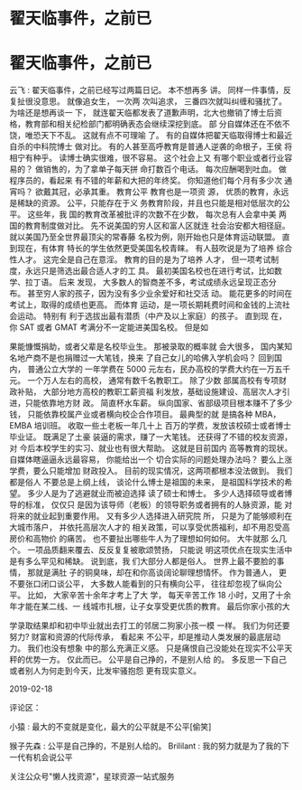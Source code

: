 # 翟天临事件，之前已

# 翟天临事件，之前已

云飞 : 翟天临事件，之前已经写过两篇日记。 本不想再多 讲。 同样一件事情，反复扯很没意思。 就像追女生， 一次两 次叫追求， 三番四次就叫纠缠和骚扰了。 为啥还是想再谈一 下， 就连翟天临都发表了道歉声明，北大也撤销了博士后资 格，教育部和相关纪检部门都明确表态会继续深挖到底。 部 分自媒体还在不依不饶，唯恐天下不乱。 这就有点不可理喻 了。 有的自媒体把翟天临取得博士和最近自杀的中科院博士 做对比。 有的人甚至高呼教育是普通人逆袭的命根子，王侯 将相宁有种乎。 读博士确实很难，很不容易。 这个社会上又 有哪个职业或者行业容易的？ 做销售的，为了拿单子每天拼 命打数百个电话。 每次应酬喝到吐血。 做程序员的，看起来 有不错的年薪和大把的年终奖。 你知道他们每个月有多少次 通宵吗？ 欲戴其冠，必承其重。 教育公平 教育也是一项资 源， 优质的教育，永远是稀缺的资源。 公平，只能存在于义 务教育阶段，并且也只能是相对低层次的公平。 这些年，我 国的教育改革被批评的次数不在少数， 每次总有人会拿中美 两国的教育制度做对比。 先不说美国的穷人区和富人区就连 社会治安都大相径庭。 就以美国乃至全世界最顶尖的常春藤 名校为例，刚开始也只是体育运动联盟。 直到现在，有体育 特长的学生依然更受美国名校青睐。 有人鼓吹说是为了培养 综合性人才。 这完全是自己在意淫。 教育的目的是为了培养 人才， 但一项考试制度，永远只是筛选出最合适人才的工 具。 最初美国名校也在进行考试，比如数学、拉丁语。 后来 发现， 大多数人的智商差不多，考试成绩永远呈现正态分 布。 甚至穷人家的孩子，因为没有多少业余爱好和社交活 动。 能花更多的时间在考试上，取得的成绩也更高。 而体育 运动，是一项长期耗费时间和金钱的上流社会运动。 特别有 利于选拔出最有潜质（中产及以上家庭）的孩子。 直到现 在，你 SAT 或者 GMAT 考满分不一定能进美国名校。 但是如

果能慷慨捐助，或者父辈是名校毕业生。 那被录取的概率就 会大很多， 国内某知名地产商不是也捐赠过一大笔钱，换来 了自己女儿的哈佛入学机会吗？ 回到国内， 普通公立大学的 一年学费在 5000 元左右，民办高校的学费大约在一万五千 元。 一个万人左右的高校， 通常有数千名教职工。 除了少数 部属高校有专项财政补贴， 大部分地方高校的教职工薪资福 利发放，基础设施建设、高层次人才引进，只能依靠地方财 政。 简直杯水车薪。 纵向国家、省部级项目根本赚不了多少 钱， 只能依靠校属产业或者横向校企合作项目。 最典型的就 是搞各种 MBA，EMBA 培训班。 收取一些土老板一年几十上 百万的学费，发放该校硕士或者博士毕业证。 既满足了土豪 装逼的需求，赚了一大笔钱。 还获得了不错的校友资源，对 今后本校学生的实习、就业也有很大帮助。 这就是目前国内 高等教育的现状。 自媒体瞎逼逼永远最容易， 你能给出一个 切合实际的问题处理办法吗？ 要么上涨学费，要么只能增加 财政投入。 目前的现实情况，这两项都根本没法做到。 我们 都是俗人 不要总是上纲上线， 谈论什么博士是祖国的未来， 是祖国科学技术的希望。 多少人是为了逃避就业而被迫选择 读了硕士和博士。 多少人选择硕导或者博导的标准， 仅仅只 是因为该导师（老板）的领导职务或者拥有的人脉资源，能 对将来的就业起到重要作用。 又有多少人选择进入研究院 所， 只是为了能够顺利在大城市落户， 并依托高层次人才的 相关政策，可以享受优质福利，却不用忍受高房价和高物价 的痛苦。 也不要扯出哪些牛人为了理想如何如何。 大牛就那 么几个。 一项品质翻来覆去、反反复复被歌颂赞扬， 只能说 明这项优点在现实生活中是有多么罕见和稀缺。 说到底，我 们大部分人都是俗人。 世界上最不要脸的事情， 那就是满肚 子的铜臭味，却在和你高谈阔论聊理想情怀。 作为普通人， 更不要张口闭口谈公平， 大多数人能看到的只有横向公平， 往往却忽视了纵向公平。 比如， 大家辛苦十余年才考上了大 学， 每天辛苦工作 18 小时，又用了十余年才能在某二线、一 线城市扎根，让子女享受更优质的教育。 最后你家小孩的大

学录取结果却和初中毕业就出去打工的邻居二狗家小孩一模 一样。 我们为何还要努力? 财富和资源的代际传承， 看起来 不公平，却是推动人类发展的最底层动力。 我们也没有想象 中的那么充满正义感。 只是痛恨自己没能处在现实不公平天 秤的优势一方。 仅此而已。 公平是自己挣的，不是别人给 的。 多反思一下自己或者别人为何走到今天，比发牢骚抱怨 更有现实意义。

2019-02-18

评论区：

小猿 : 最大的不变就是变化，最大的公平就是不公平[偷笑]

猴子先森 : 公平是自己挣的，不是别人给的。 Brililant : 我的努力就是为了我的下一代有机会说公平

关注公众号"懒人找资源"，星球资源一站式服务